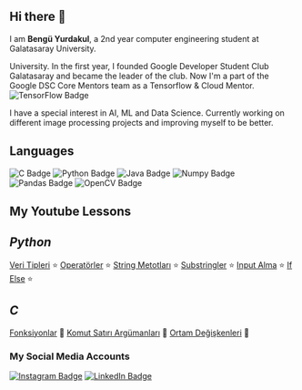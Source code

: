 ## Hi there 👋

I am **Bengü Yurdakul**, a 2nd year computer engineering student at Galatasaray University.

 University. In the first year, I founded Google Developer Student Club Galatasaray and became the leader of the club. Now I'm a part of the Google DSC Core Mentors team as a Tensorflow & Cloud Mentor. 
![TensorFlow Badge](https://img.shields.io/badge/TensorFlow-FF6F00?style=for-the-badge&logo=TensorFlow&logoColor=white)

I have a special interest in AI, ML and Data Science.
Currently working on different image processing projects and improving myself to be better.

## Languages
![C Badge](https://img.shields.io/badge/C-00599C?style=for-the-badge&logo=c&logoColor=white) 
![Python Badge](https://img.shields.io/badge/Python-FFD43B?style=for-the-badge&logo=python&logoColor=blue) 
![Java Badge](https://img.shields.io/badge/Java-ED8B00?style=for-the-badge&logo=java&logoColor=white) 
![Numpy Badge](https://img.shields.io/badge/Numpy-777BB4?style=for-the-badge&logo=numpy&logoColor=white)
![Pandas Badge](https://img.shields.io/badge/Pandas-2C2D72?style=for-the-badge&logo=pandas&logoColor=white) 
![OpenCV Badge](https://img.shields.io/badge/OpenCV-27338e?style=for-the-badge&logo=OpenCV&logoColor=white) 

## My Youtube Lessons

*Python*
-----
[Veri Tipleri](https://www.youtube.com/watch?v=7E0DJkssPoE "Veri Tipleri") :star:
[Operatörler](https://www.youtube.com/watch?v=bI4t6WfZmuQ "Operatörler") :star:
[String Metotları](https://www.youtube.com/watch?v=T3SbddURcNc "String Metotları") :star:
[Substringler](https://www.youtube.com/watch?v=nUZkJAqMWzk "Substringler") :star:
[Input Alma](https://www.youtube.com/watch?v=6HdsP_W6XHc "Input Alma") :star:
[If Else](https://www.youtube.com/watch?v=7V18q9dDUZo "If Else") :star:

*C*
----
[Fonksiyonlar](https://www.youtube.com/watch?v=xCfxyDqbVGo "Fonksiyonlar") :star2:
[Komut Satırı Argümanları](https://www.youtube.com/watch?v=pVUrz4XZ9eU "Komut Satırı Argümanları") :star2:
[Ortam Değişkenleri](https://www.youtube.com/watch?v=Ks1C3eFoGSE "Ortam Değişkenleri") :star2:

### My Social Media Accounts
[![Instagram Badge](https://img.shields.io/badge/-Instagram-C13584?style=flat-quare&labelColor=C13584&logo=instagram&logoColor=white&link=link)](https://www.instagram.com/benguyurdakul/)
[![LinkedIn Badge](https://img.shields.io/badge/LinkedIn-0077B5?style=for-the-badge&logo=linkedin&logoColor=white)](https://www.linkedin.com/in/benguyurdakull/)
